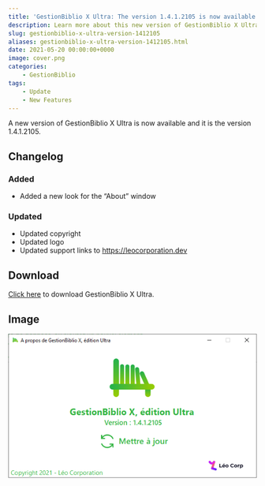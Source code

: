 ```yaml
---
title: 'GestionBiblio X Ultra: The version 1.4.1.2105 is now available'
description: Learn more about this new version of GestionBiblio X Ultra.
slug: gestionbiblio-x-ultra-version-1412105
aliases: gestionbiblio-x-ultra-version-1412105.html
date: 2021-05-20 00:00:00+0000
image: cover.png
categories:
    - GestionBiblio
tags:
    - Update
    - New Features
---
```

A new version of GestionBiblio X Ultra is now available and it is the version 1.4.1.2105.

## Changelog
### Added
- Added a new look for the “About” window
### Updated
- Updated copyright
- Updated logo
- Updated support links to https://leocorporation.dev

## Download
[Click here](https://bit.ly/GBXUltra) to download GestionBiblio X Ultra.

## Image
![The "About" window of GestionBiblio X Ultra](cover.png)